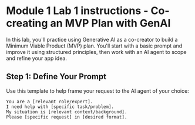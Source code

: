 #  Module 1 Lab 1 instructions - Co-creating an MVP Plan with GenAI

In this lab, you'll practice using Generative AI as a co-creator to build a Minimum Viable Product (MVP) plan. You'll start with a basic prompt and improve it using structured principles, then work with an AI agent to scope and refine your app idea.

## Step 1: Define Your Prompt
Use this template to help frame your request to the AI agent of your choice:

```
You are a [relevant role/expert].
I need help with [specific task/problem].
My situation is [relevant context/background].
Please [specific request] in [desired format].
```
